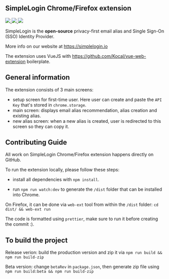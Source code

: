SimpleLogin Chrome/Firefox extension
---
<p>
<a href="https://chrome.google.com/webstore/detail/simplelogin-protect-your/dphilobhebphkdjbpfohgikllaljmgbn">
    <img src="https://img.shields.io/chrome-web-store/rating/dphilobhebphkdjbpfohgikllaljmgbn?label=Chrome%20Extension">
</a>

<a href="https://addons.mozilla.org/en-GB/firefox/addon/simplelogin/">
<img src="https://img.shields.io/amo/rating/simplelogin?label=Firefox%20Add-On&logo=SimpleLogin">
</a>

<a href="./LICENSE">
<img src="https://img.shields.io/github/license/simple-login/app">
</a>

</p>

SimpleLogin is the **open-source** privacy-first email alias and Single Sign-On (SSO) Identity Provider.

More info on our website at https://simplelogin.io

The extension uses VueJS with https://github.com/Kocal/vue-web-extension boilerplate.

## General information

The extension consists of 3 main screens:

- setup screen for first-time user. Here user can create and paste the `API Key` that's stored in `chrome.storage`.
- main screen: displays email alias recommendation, alias creation and existing alias.
- new alias screen: when a new alias is created, user is redirected to this screen so they can copy it.

## Contributing Guide

All work on SimpleLogin Chrome/Firefox extension happens directly on GitHub.

To run the extension locally, please follow these steps:

- install all dependencies with `npm install`.

- run `npm run watch:dev` to generate the `/dist` folder that can be installed into Chrome.

On Firefox, it can be done via `web-ext` tool from within the `/dist` folder: `cd dist/ && web-ext run`

The code is formatted using `prettier`, make sure to run it before creating the commit :).

## To build the project

Release verion: build the production version and zip it via `npm run build && npm run build-zip`

Beta version: change `betaRev` in `package.json`, then generate zip file using `npm run build:beta && npm run build-zip`
